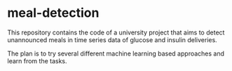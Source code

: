 # meal-detection
This repository contains the code of a university project that aims to detect unannounced meals in time series data of glucose and insulin deliveries.

The plan is to try several different machine learning based approaches and learn from the tasks.
